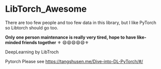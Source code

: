 # LibTorch_Awesome
There are too few people and too few data in this library, but I like PyTorch so Libtorch should go too.



**Only one person maintenance is really very tired, hope to have like-minded friends together** :fleur_de_lis: :smile::smile::smile::smile::smile::fleur_de_lis: 



DeepLearning by LibTroch

Pytorch Please see https://tangshusen.me/Dive-into-DL-PyTorch/#/